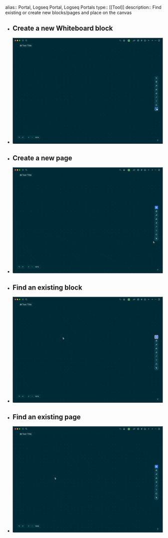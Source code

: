 alias:: Portal, Logseq Portal, Logseq Portals
type:: [[Tool]]
description:: Find existing or create new blocks/pages and place on the canvas

- ## Create a new Whiteboard block
- ![CleanShot 2022-09-22 at 17.07.13.gif](../assets/CleanShot_2022-09-22_at_17.07.13_1663859261512_0.gif)
- ## Create a new page
- ![CleanShot 2022-09-22 at 17.10.29.gif](../assets/CleanShot_2022-09-22_at_17.10.29_1663859469273_0.gif)
- ## Find an existing block
- ![CleanShot 2022-09-22 at 17.11.40.gif](../assets/CleanShot_2022-09-22_at_17.11.40_1663859531156_0.gif)
- ## Find an existing page
- ![CleanShot 2022-09-22 at 17.13.54.gif](../assets/CleanShot_2022-09-22_at_17.13.54_1663859660700_0.gif)